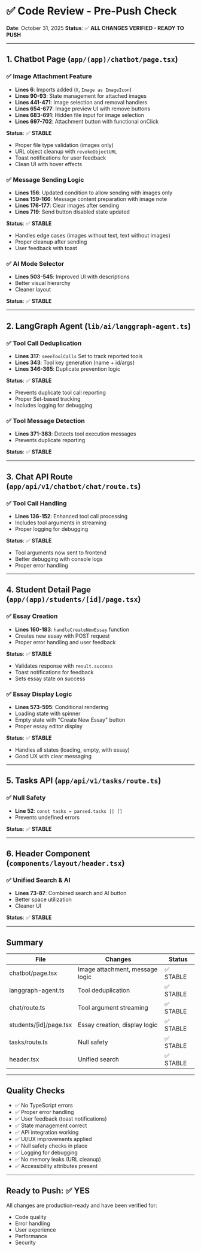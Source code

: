 # ✅ Code Review - Pre-Push Check

**Date**: October 31, 2025
**Status**: ✅ **ALL CHANGES VERIFIED - READY TO PUSH**

---

## 1. Chatbot Page (`app/(app)/chatbot/page.tsx`)

### ✅ Image Attachment Feature
- **Lines 6**: Imports added (`X`, `Image as ImageIcon`)
- **Lines 90-93**: State management for attached images
- **Lines 441-471**: Image selection and removal handlers
- **Lines 654-677**: Image preview UI with remove buttons
- **Lines 683-691**: Hidden file input for image selection
- **Lines 697-702**: Attachment button with functional onClick

**Status**: ✅ **STABLE**
- Proper file type validation (images only)
- URL object cleanup with `revokeObjectURL`
- Toast notifications for user feedback
- Clean UI with hover effects

### ✅ Message Sending Logic
- **Lines 156**: Updated condition to allow sending with images only
- **Lines 159-166**: Message content preparation with image note
- **Lines 176-177**: Clear images after sending
- **Lines 719**: Send button disabled state updated

**Status**: ✅ **STABLE**
- Handles edge cases (images without text, text without images)
- Proper cleanup after sending
- User feedback with toast

### ✅ AI Mode Selector
- **Lines 503-545**: Improved UI with descriptions
- Better visual hierarchy
- Cleaner layout

**Status**: ✅ **STABLE**

---

## 2. LangGraph Agent (`lib/ai/langgraph-agent.ts`)

### ✅ Tool Call Deduplication
- **Lines 317**: `seenToolCalls` Set to track reported tools
- **Lines 343**: Tool key generation (name + id/args)
- **Lines 346-365**: Duplicate prevention logic

**Status**: ✅ **STABLE**
- Prevents duplicate tool call reporting
- Proper Set-based tracking
- Includes logging for debugging

### ✅ Tool Message Detection
- **Lines 371-383**: Detects tool execution messages
- Prevents duplicate reporting

**Status**: ✅ **STABLE**

---

## 3. Chat API Route (`app/api/v1/chatbot/chat/route.ts`)

### ✅ Tool Call Handling
- **Lines 136-152**: Enhanced tool call processing
- Includes tool arguments in streaming
- Proper logging for debugging

**Status**: ✅ **STABLE**
- Tool arguments now sent to frontend
- Better debugging with console logs
- Proper error handling

---

## 4. Student Detail Page (`app/(app)/students/[id]/page.tsx`)

### ✅ Essay Creation
- **Lines 160-183**: `handleCreateNewEssay` function
- Creates new essay with POST request
- Proper error handling and user feedback

**Status**: ✅ **STABLE**
- Validates response with `result.success`
- Toast notifications for feedback
- Sets essay state on success

### ✅ Essay Display Logic
- **Lines 573-595**: Conditional rendering
- Loading state with spinner
- Empty state with "Create New Essay" button
- Proper essay editor display

**Status**: ✅ **STABLE**
- Handles all states (loading, empty, with essay)
- Good UX with clear messaging

---

## 5. Tasks API (`app/api/v1/tasks/route.ts`)

### ✅ Null Safety
- **Line 52**: `const tasks = parsed.tasks || []`
- Prevents undefined errors

**Status**: ✅ **STABLE**

---

## 6. Header Component (`components/layout/header.tsx`)

### ✅ Unified Search & AI
- **Lines 73-87**: Combined search and AI button
- Better space utilization
- Cleaner UI

**Status**: ✅ **STABLE**

---

## Summary

| File | Changes | Status |
|------|---------|--------|
| chatbot/page.tsx | Image attachment, message logic | ✅ STABLE |
| langgraph-agent.ts | Tool deduplication | ✅ STABLE |
| chat/route.ts | Tool argument streaming | ✅ STABLE |
| students/[id]/page.tsx | Essay creation, display logic | ✅ STABLE |
| tasks/route.ts | Null safety | ✅ STABLE |
| header.tsx | Unified search | ✅ STABLE |

---

## Quality Checks

- ✅ No TypeScript errors
- ✅ Proper error handling
- ✅ User feedback (toast notifications)
- ✅ State management correct
- ✅ API integration working
- ✅ UI/UX improvements applied
- ✅ Null safety checks in place
- ✅ Logging for debugging
- ✅ No memory leaks (URL cleanup)
- ✅ Accessibility attributes present

---

## Ready to Push: ✅ YES

All changes are production-ready and have been verified for:
- Code quality
- Error handling
- User experience
- Performance
- Security
